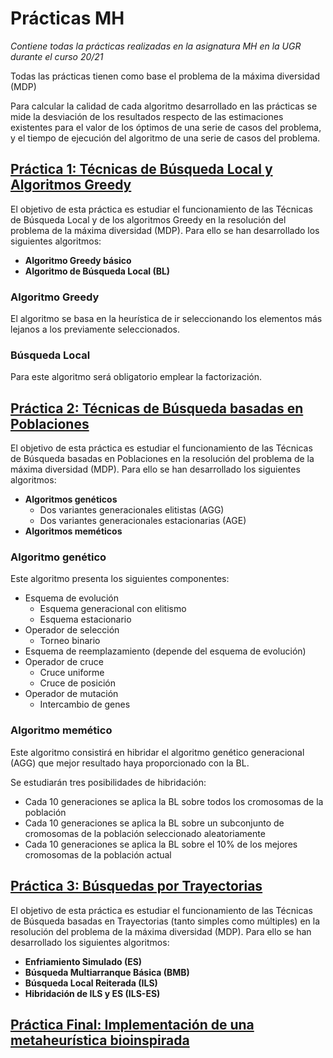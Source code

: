 # Prácticas MH
*Contiene todas la prácticas realizadas en la asignatura MH en la UGR durante el curso 20/21*

Todas las prácticas tienen como base el problema de la máxima diversidad (MDP)

Para calcular la calidad de cada algoritmo desarrollado en las prácticas se mide la desviación de los resultados respecto de las estimaciones existentes para el valor de los óptimos de una serie de casos del problema, y el tiempo de ejecución del algoritmo de una serie de casos del problema.

## [Práctica 1: Técnicas de Búsqueda Local y Algoritmos Greedy](./Practica1)

El objetivo de esta práctica es estudiar el funcionamiento de las Técnicas de Búsqueda Local y de los algoritmos Greedy en la resolución del problema de la máxima diversidad (MDP). Para ello se han desarrollado los siguientes algoritmos:

- **Algoritmo Greedy básico**
- **Algoritmo de Búsqueda Local (BL)**

### Algoritmo Greedy

El algoritmo se basa en la heurística de ir seleccionando los elementos más lejanos a los previamente seleccionados.

### Búsqueda Local

Para este algoritmo será obligatorio emplear la factorización.

## [Práctica 2: Técnicas de Búsqueda basadas en Poblaciones](./Practica2)

El objetivo de esta práctica es estudiar el funcionamiento de las Técnicas de Búsqueda basadas en Poblaciones en la resolución del problema de la máxima diversidad (MDP). Para ello se han desarrollado los siguientes algoritmos:

- **Algoritmos genéticos**
    - Dos variantes generacionales elitistas (AGG)
    - Dos variantes generacionales estacionarias (AGE)
- **Algoritmos meméticos**

### Algoritmo genético

Este algoritmo presenta los siguientes componentes:

- Esquema de evolución
    - Esquema generacional con elitismo
    - Esquema estacionario
- Operador de selección
    - Torneo binario
- Esquema de reemplazamiento (depende del esquema de evolución)
- Operador de cruce
    - Cruce uniforme
    - Cruce de posición
- Operador de mutación
    - Intercambio de genes

### Algoritmo memético

Este algoritmo consistirá en hibridar el algoritmo genético generacional (AGG) que mejor resultado haya proporcionado con la BL.

Se estudiarán tres posibilidades de hibridación:

- Cada 10 generaciones se aplica la BL sobre todos los cromosomas de la población
- Cada 10 generaciones se aplica la BL sobre un subconjunto de cromosomas de la población seleccionado aleatoriamente
- Cada 10 generaciones se aplica la BL sobre el 10% de los mejores cromosomas de la población actual

## [Práctica 3: Búsquedas por Trayectorias](./Practica3)

El objetivo de esta práctica es estudiar el funcionamiento de las Técnicas de Búsqueda basadas en Trayectorias (tanto simples como múltiples) en la resolución del problema de la máxima diversidad (MDP). Para ello se han desarrollado los siguientes algoritmos:

- **Enfriamiento Simulado (ES)**
- **Búsqueda Multiarranque Básica (BMB)**
- **Búsqueda Local Reiterada (ILS)**
- **Hibridación de ILS y ES (ILS-ES)**

## [Práctica Final: Implementación de una metaheurística bioinspirada](./Proyecto_Final)



